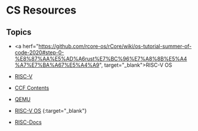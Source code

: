 # CS Resources

## Topics
* <a herf="https://github.com/rcore-os/rCore/wiki/os-tutorial-summer-of-code-2020#step-0-%E8%87%AA%E5%AD%A6rust%E7%BC%96%E7%A8%8B%E5%A4%A7%E7%BA%A67%E5%A4%A9", target="_blank">RISC-V OS</a>
  
* [RISC-V](topics/riscv.md)
* [CCF Contents](topics/1.md)
* [QEMU](topics/qemu.md)
* [RISC-V OS](https://github.com/rcore-os/rCore/wiki/os-tutorial-summer-of-code-2020#step-0-%E8%87%AA%E5%AD%A6rust%E7%BC%96%E7%A8%8B%E5%A4%A7%E7%BA%A67%E5%A4%A9) {:target="_blank"}
* [RISC-Docs](https://rcore.gitbook.io/rust-os-docs/xiang-mu-zheng-ti-jie-shao)
